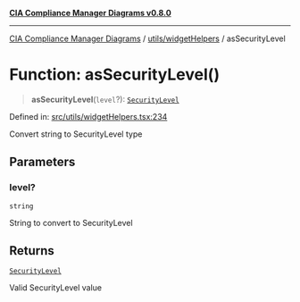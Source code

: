 [**CIA Compliance Manager Diagrams v0.8.0**](../../../README.md)

***

[CIA Compliance Manager Diagrams](../../../modules.md) / [utils/widgetHelpers](../README.md) / asSecurityLevel

# Function: asSecurityLevel()

> **asSecurityLevel**(`level`?): [`SecurityLevel`](../../../types/cia/type-aliases/SecurityLevel.md)

Defined in: [src/utils/widgetHelpers.tsx:234](https://github.com/Hack23/cia-compliance-manager/blob/9d71808d079d754f4b85858b6e4ea1bff990b076/src/utils/widgetHelpers.tsx#L234)

Convert string to SecurityLevel type

## Parameters

### level?

`string`

String to convert to SecurityLevel

## Returns

[`SecurityLevel`](../../../types/cia/type-aliases/SecurityLevel.md)

Valid SecurityLevel value
